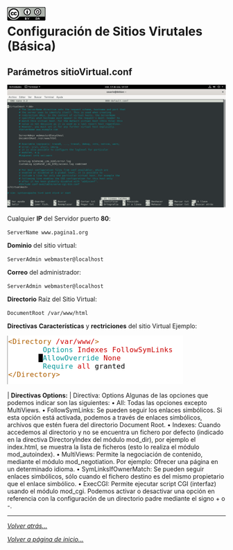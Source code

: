 <img src="/imagenes/MI-LICENCIA88x31.png" style="float: left; margin-right: 10px;" />

# Configuración de Sitios Virutales (Básica)

## Parámetros sitioVirtual.conf

![ConfigiracionBasica](../../../imagenes/apache2/ConfigiracionBasica.png)

Cualquier **IP** del Servidor puerto **80**:

``ServerName www.pagina1.org``

**Dominio** del sitio virtual:

``ServerAdmin webmaster@localhost``

**Correo** del administrador:

``ServerAdmin webmaster@localhost``

**Directorio** Raíz del Sitio Virtual:

``DocumentRoot /var/www/html``

**Directivas** **Características** y **rectriciones** del sitio Virtual Ejemplo:

![ConfigiracionBasica](../../../imagenes/apache2/directoryBasica.jpg)


| **Directivas Options:** |
Directiva: Options
Algunas de las opciones que podemos indicar son las siguientes:
    • All: Todas las opciones excepto MultiViews.
    • FollowSymLinks: Se pueden seguir los enlaces simbólicos.
Si esta opción está activada, podemos a través de enlaces simbólicos, archivos que estén fuera del directorio Document Root.
    • Indexes: Cuando accedemos al directorio y no se encuentra un fichero por defecto (indicado en la directiva DirectoryIndex del módulo mod_dir), por ejemplo el index.html, se muestra la lista de ficheros (esto lo realiza el módulo mod_autoindex).
    • MultiViews: Permite la negociación de contenido, mediante el módulo mod_negotiation. Por ejemplo: Ofrecer una página en un determinado idioma.
    • SymLinksIfOwnerMatch: Se pueden seguir enlaces simbólicos, sólo cuando el fichero destino es del mismo propietario que el enlace simbólico.
    • ExecCGI: Permite ejecutar script CGI (interfaz) usando el módulo mod_cgi.
Podemos activar o desactivar una opción en referencia con la configuración de un directorio padre mediante el signo + o -.
_________________________________________________
*[Volver atrás...](../README.md)*

*[Volver a página de inicio...](../../../README.md)*